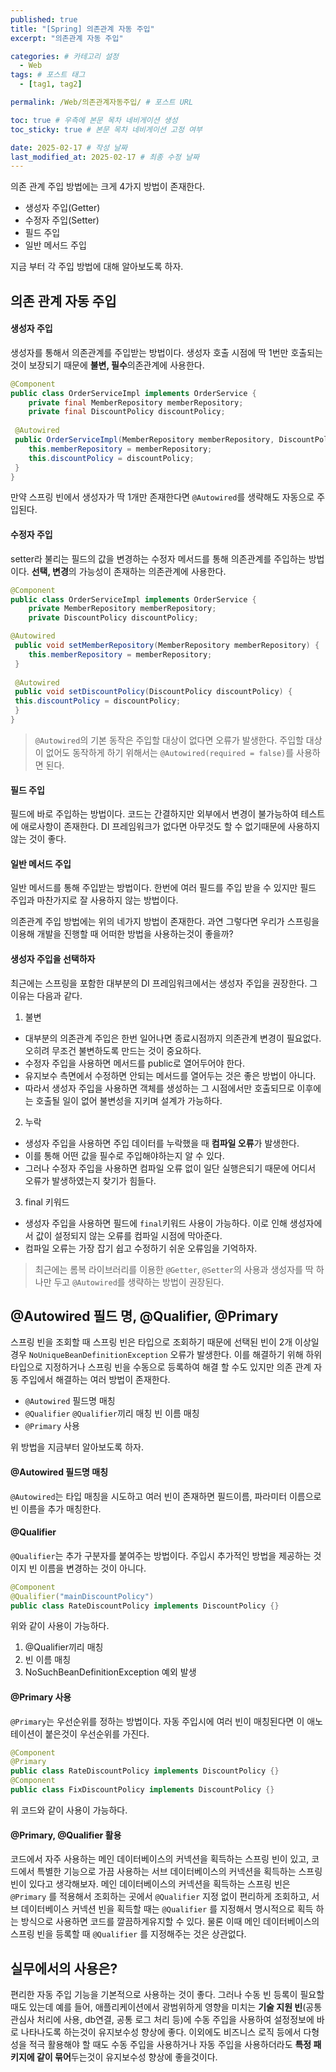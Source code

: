 ```yaml
---
published: true
title: "[Spring] 의존관계 자동 주입"
excerpt: "의존관계 자동 주입"

categories: # 카테고리 설정
  - Web
tags: # 포스트 태그
  - [tag1, tag2]

permalink: /Web/의존관계자동주입/ # 포스트 URL

toc: true # 우측에 본문 목차 네비게이션 생성
toc_sticky: true # 본문 목차 네비게이션 고정 여부

date: 2025-02-17 # 작성 날짜
last_modified_at: 2025-02-17 # 최종 수정 날짜
---
```




의존 관계 주입 방법에는 크게 4가지 방법이 존재한다.
- 생성자 주입(Getter)
- 수정자 주입(Setter)
- 필드 주입
- 일반 메서드 주입

지금 부터 각 주입 방법에 대해 알아보도록 하자.

## 의존 관계 자동 주입

#### 생성자 주입
생성자를 통해서 의존관계를 주입받는 방법이다. 생성자 호출 시점에 딱 1번만 호출되는 것이 보장되기 때문에 **불변, 필수**의존관계에 사용한다.

```java
@Component
public class OrderServiceImpl implements OrderService {
 	private final MemberRepository memberRepository;
 	private final DiscountPolicy discountPolicy;
 
 @Autowired
 public OrderServiceImpl(MemberRepository memberRepository, DiscountPolicy discountPolicy) {
 	this.memberRepository = memberRepository;
 	this.discountPolicy = discountPolicy;
 }
}
```
만약 스프링 빈에서 생성자가 딱 1개만 존재한다면 `@Autowired`를 생략해도 자동으로 주입된다.

#### 수정자 주입
setter라 불리는 필드의 값을 변경하는 수정자 메서드를 통해 의존관계를 주입하는 방법이다. **선택, 변경**의 가능성이 존재하는 의존관계에 사용한다.

```java
@Component
public class OrderServiceImpl implements OrderService {
 	private MemberRepository memberRepository;
 	private DiscountPolicy discountPolicy;

@Autowired
 public void setMemberRepository(MemberRepository memberRepository) {
 	this.memberRepository = memberRepository;
 }
 
 @Autowired
 public void setDiscountPolicy(DiscountPolicy discountPolicy) {
 this.discountPolicy = discountPolicy;
 }
}
```
> `@Autowired`의 기본 동작은 주입할 대상이 없다면 오류가 발생한다. 주입할 대상이 없어도 동작하게 하기 위해서는 `@Autowired(required = false)`를 사용하면 된다.

#### 필드 주입
필드에 바로 주입하는 방법이다. 코드는 간결하지만 외부에서 변경이 불가능하여 테스트에 애로사항이 존재한다. DI 프레임워크가 없다면 아무것도 할 수 없기때문에 사용하지 않는 것이 좋다.

#### 일반 메서드 주입
일반 메서드를 통해 주입받는 방법이다. 한번에 여러 필드를 주입 받을 수 있지만 필드 주입과 마찬가지로 잘 사용하지 않는 방법이다.

의존관계 주입 방법에는 위의 네가지 방법이 존재한다. 과연 그렇다면 우리가 스프링을 이용해 개발을 진행할 때 어떠한 방법을 사용하는것이 좋을까?

#### 생성자 주입을 선택하자
최근에는 스프링을 포함한 대부분의 DI 프레임워크에서는 생성자 주입을 권장한다. 그 이유는 다음과 같다.

1. 불변
- 대부분의 의존관계 주입은 한번 일어나면 종료시점까지 의존관계 변경이 필요없다. 오히려 무조건 불변하도록 만드는 것이 중요하다.
- 수정자 주입을 사용하면 메서드를 public로 열어두어야 한다.
- 유지보수 측면에서 수정하면 안되는 메서드를 열어두는 것은 좋은 방법이 아니다.
- 따라서 생성자 주입을 사용하면 객체를 생성하는 그 시점에서만 호출되므로 이후에는 호출될 일이 없어 불변성을 지키며 설계가 가능하다.
2. 누락
- 생성자 주입을 사용하면 주입 데이터를 누락했을 때 **컴파일 오류**가 발생한다.
- 이를 통해 어떤 값을 필수로 주입해야하는지 알 수 있다.
- 그러나 수정자 주입을 사용하면 컴파일 오류 없이 일단 실행은되기 때문에 어디서 오류가 발생하였는지 찾기가 힘들다.
3. final 키워드
- 생성자 주입을 사용하면 필드에 `final`키워드 사용이 가능하다. 이로 인해 생성자에서 값이 설정되지 않는 오류를 컴파일 시점에 막아준다.
- 컴파일 오류는 가장 잡기 쉽고 수정하기 쉬운 오류임을 기억하자.

> 최근에는 롬복 라이브러리를 이용한 `@Getter`, `@Setter`의 사용과 생성자를 딱 하나만 두고 `@Autowired`를 생략하는 방법이 권장된다.

## @Autowired 필드 명, @Qualifier, @Primary

스프링 빈을 조회할 때 스프링 빈은 타입으로 조회하기 때문에 선택된 빈이 2개 이상일 경우 `NoUniqueBeanDefinitionException` 오류가 발생한다. 이를 해결하기 위해 하위 타입으로 지정하거나 스프링 빈을 수동으로 등록하여 해결 할 수도 있지만 의존 관계 자동 주입에서 해결하는 여러 방법이 존재한다.
- `@Autowired` 필드명 매칭
- `@Qualifier` `@Qualifier`끼리 매칭 빈 이름 매칭
- `@Primary` 사용

위 방법을 지금부터 알아보도록 하자.

#### @Autowired 필드명 매칭
`@Autowired`는 타입 매칭을 시도하고 여러 빈이 존재하면 필드이름, 파라미터 이름으로 빈 이름을 추가 매칭한다.

#### @Qualifier
`@Qualifier`는 추가 구분자를 붙여주는 방법이다. 주입시 추가적인 방법을 제공하는 것이지 빈 이름을 변경하는 것이 아니다.
```java
@Component
@Qualifier("mainDiscountPolicy")
public class RateDiscountPolicy implements DiscountPolicy {}
```
위와 같이 사용이 가능하다.

1. @Qualifier끼리 매칭
2. 빈 이름 매칭
3. NoSuchBeanDefinitionException 예외 발생

#### @Primary 사용
`@Primary`는 우선순위를 정하는 방법이다. 자동 주입시에 여러 빈이 매칭된다면 이 애노테이션이 붙은것이 우선순위를 가진다.
```java
@Component
@Primary
public class RateDiscountPolicy implements DiscountPolicy {}
@Component
public class FixDiscountPolicy implements DiscountPolicy {}
```
위 코드와 같이 사용이 가능하다.

#### @Primary, @Qualifier 활용

코드에서 자주 사용하는 메인 데이터베이스의 커넥션을 획득하는 스프링 빈이 있고, 코드에서 특별한 기능으로 가끔 사용하는 서브 데이터베이스의 커넥션을 획득하는 스프링 빈이 있다고 생각해보자. 메인 데이터베이스의 커넥션을 획득하는 스프링 빈은` @Primary` 를 적용해서 조회하는 곳에서 `@Qualifier` 지정 없이 편리하게 조회하고, 서브 데이터베이스 커넥션 빈을 획득할 때는 `@Qualifier` 를 지정해서 명시적으로 획득 하는 방식으로 사용하면 코드를 깔끔하게유지할 수 있다. 물론 이때 메인 데이터베이스의 스프링 빈을 등록할 때 `@Qualifier` 를 지정해주는 것은 상관없다.

## 실무에서의 사용은?

편리한 자동 주입 기능을 기본적으로 사용하는 것이 좋다. 그러나 수동 빈 등록이 필요할 때도 있는데 예를 들어, 애플리케이션에서 광범위하게 영향을 미치는 **기술 지원 빈**(공통 관심사 처리에 사용, db연결, 공통 로그 처리 등)에 수동 주입을 사용하여  설정정보에 바로 나타나도록 하는것이 유지보수성 향상에 좋다. 이외에도 비즈니스 로직 등에서 다형성을 적극 활용해야 할 때도 수동 주입을 사용하거나 자동 주입을 사용하더라도 **특정 패키지에 같이 묶어**두는것이 유지보수성 향상에 좋을것이다.